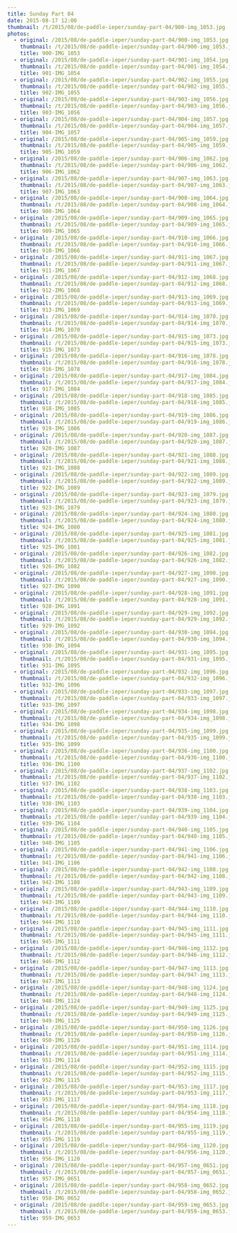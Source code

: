 ```yaml
---
title: Sunday Part 04
date: 2015-08-17 12:00
thumbnail: /t/2015/08/de-paddle-ieper/sunday-part-04/900-img_1053.jpg
photos:
  - original: /2015/08/de-paddle-ieper/sunday-part-04/900-img_1053.jpg
    thumbnail: /t/2015/08/de-paddle-ieper/sunday-part-04/900-img_1053.jpg
    title: 900-IMG_1053
  - original: /2015/08/de-paddle-ieper/sunday-part-04/901-img_1054.jpg
    thumbnail: /t/2015/08/de-paddle-ieper/sunday-part-04/901-img_1054.jpg
    title: 901-IMG_1054
  - original: /2015/08/de-paddle-ieper/sunday-part-04/902-img_1055.jpg
    thumbnail: /t/2015/08/de-paddle-ieper/sunday-part-04/902-img_1055.jpg
    title: 902-IMG_1055
  - original: /2015/08/de-paddle-ieper/sunday-part-04/903-img_1056.jpg
    thumbnail: /t/2015/08/de-paddle-ieper/sunday-part-04/903-img_1056.jpg
    title: 903-IMG_1056
  - original: /2015/08/de-paddle-ieper/sunday-part-04/904-img_1057.jpg
    thumbnail: /t/2015/08/de-paddle-ieper/sunday-part-04/904-img_1057.jpg
    title: 904-IMG_1057
  - original: /2015/08/de-paddle-ieper/sunday-part-04/905-img_1059.jpg
    thumbnail: /t/2015/08/de-paddle-ieper/sunday-part-04/905-img_1059.jpg
    title: 905-IMG_1059
  - original: /2015/08/de-paddle-ieper/sunday-part-04/906-img_1062.jpg
    thumbnail: /t/2015/08/de-paddle-ieper/sunday-part-04/906-img_1062.jpg
    title: 906-IMG_1062
  - original: /2015/08/de-paddle-ieper/sunday-part-04/907-img_1063.jpg
    thumbnail: /t/2015/08/de-paddle-ieper/sunday-part-04/907-img_1063.jpg
    title: 907-IMG_1063
  - original: /2015/08/de-paddle-ieper/sunday-part-04/908-img_1064.jpg
    thumbnail: /t/2015/08/de-paddle-ieper/sunday-part-04/908-img_1064.jpg
    title: 908-IMG_1064
  - original: /2015/08/de-paddle-ieper/sunday-part-04/909-img_1065.jpg
    thumbnail: /t/2015/08/de-paddle-ieper/sunday-part-04/909-img_1065.jpg
    title: 909-IMG_1065
  - original: /2015/08/de-paddle-ieper/sunday-part-04/910-img_1066.jpg
    thumbnail: /t/2015/08/de-paddle-ieper/sunday-part-04/910-img_1066.jpg
    title: 910-IMG_1066
  - original: /2015/08/de-paddle-ieper/sunday-part-04/911-img_1067.jpg
    thumbnail: /t/2015/08/de-paddle-ieper/sunday-part-04/911-img_1067.jpg
    title: 911-IMG_1067
  - original: /2015/08/de-paddle-ieper/sunday-part-04/912-img_1068.jpg
    thumbnail: /t/2015/08/de-paddle-ieper/sunday-part-04/912-img_1068.jpg
    title: 912-IMG_1068
  - original: /2015/08/de-paddle-ieper/sunday-part-04/913-img_1069.jpg
    thumbnail: /t/2015/08/de-paddle-ieper/sunday-part-04/913-img_1069.jpg
    title: 913-IMG_1069
  - original: /2015/08/de-paddle-ieper/sunday-part-04/914-img_1070.jpg
    thumbnail: /t/2015/08/de-paddle-ieper/sunday-part-04/914-img_1070.jpg
    title: 914-IMG_1070
  - original: /2015/08/de-paddle-ieper/sunday-part-04/915-img_1073.jpg
    thumbnail: /t/2015/08/de-paddle-ieper/sunday-part-04/915-img_1073.jpg
    title: 915-IMG_1073
  - original: /2015/08/de-paddle-ieper/sunday-part-04/916-img_1078.jpg
    thumbnail: /t/2015/08/de-paddle-ieper/sunday-part-04/916-img_1078.jpg
    title: 916-IMG_1078
  - original: /2015/08/de-paddle-ieper/sunday-part-04/917-img_1084.jpg
    thumbnail: /t/2015/08/de-paddle-ieper/sunday-part-04/917-img_1084.jpg
    title: 917-IMG_1084
  - original: /2015/08/de-paddle-ieper/sunday-part-04/918-img_1085.jpg
    thumbnail: /t/2015/08/de-paddle-ieper/sunday-part-04/918-img_1085.jpg
    title: 918-IMG_1085
  - original: /2015/08/de-paddle-ieper/sunday-part-04/919-img_1086.jpg
    thumbnail: /t/2015/08/de-paddle-ieper/sunday-part-04/919-img_1086.jpg
    title: 919-IMG_1086
  - original: /2015/08/de-paddle-ieper/sunday-part-04/920-img_1087.jpg
    thumbnail: /t/2015/08/de-paddle-ieper/sunday-part-04/920-img_1087.jpg
    title: 920-IMG_1087
  - original: /2015/08/de-paddle-ieper/sunday-part-04/921-img_1088.jpg
    thumbnail: /t/2015/08/de-paddle-ieper/sunday-part-04/921-img_1088.jpg
    title: 921-IMG_1088
  - original: /2015/08/de-paddle-ieper/sunday-part-04/922-img_1089.jpg
    thumbnail: /t/2015/08/de-paddle-ieper/sunday-part-04/922-img_1089.jpg
    title: 922-IMG_1089
  - original: /2015/08/de-paddle-ieper/sunday-part-04/923-img_1079.jpg
    thumbnail: /t/2015/08/de-paddle-ieper/sunday-part-04/923-img_1079.jpg
    title: 923-IMG_1079
  - original: /2015/08/de-paddle-ieper/sunday-part-04/924-img_1080.jpg
    thumbnail: /t/2015/08/de-paddle-ieper/sunday-part-04/924-img_1080.jpg
    title: 924-IMG_1080
  - original: /2015/08/de-paddle-ieper/sunday-part-04/925-img_1081.jpg
    thumbnail: /t/2015/08/de-paddle-ieper/sunday-part-04/925-img_1081.jpg
    title: 925-IMG_1081
  - original: /2015/08/de-paddle-ieper/sunday-part-04/926-img_1082.jpg
    thumbnail: /t/2015/08/de-paddle-ieper/sunday-part-04/926-img_1082.jpg
    title: 926-IMG_1082
  - original: /2015/08/de-paddle-ieper/sunday-part-04/927-img_1090.jpg
    thumbnail: /t/2015/08/de-paddle-ieper/sunday-part-04/927-img_1090.jpg
    title: 927-IMG_1090
  - original: /2015/08/de-paddle-ieper/sunday-part-04/928-img_1091.jpg
    thumbnail: /t/2015/08/de-paddle-ieper/sunday-part-04/928-img_1091.jpg
    title: 928-IMG_1091
  - original: /2015/08/de-paddle-ieper/sunday-part-04/929-img_1092.jpg
    thumbnail: /t/2015/08/de-paddle-ieper/sunday-part-04/929-img_1092.jpg
    title: 929-IMG_1092
  - original: /2015/08/de-paddle-ieper/sunday-part-04/930-img_1094.jpg
    thumbnail: /t/2015/08/de-paddle-ieper/sunday-part-04/930-img_1094.jpg
    title: 930-IMG_1094
  - original: /2015/08/de-paddle-ieper/sunday-part-04/931-img_1095.jpg
    thumbnail: /t/2015/08/de-paddle-ieper/sunday-part-04/931-img_1095.jpg
    title: 931-IMG_1095
  - original: /2015/08/de-paddle-ieper/sunday-part-04/932-img_1096.jpg
    thumbnail: /t/2015/08/de-paddle-ieper/sunday-part-04/932-img_1096.jpg
    title: 932-IMG_1096
  - original: /2015/08/de-paddle-ieper/sunday-part-04/933-img_1097.jpg
    thumbnail: /t/2015/08/de-paddle-ieper/sunday-part-04/933-img_1097.jpg
    title: 933-IMG_1097
  - original: /2015/08/de-paddle-ieper/sunday-part-04/934-img_1098.jpg
    thumbnail: /t/2015/08/de-paddle-ieper/sunday-part-04/934-img_1098.jpg
    title: 934-IMG_1098
  - original: /2015/08/de-paddle-ieper/sunday-part-04/935-img_1099.jpg
    thumbnail: /t/2015/08/de-paddle-ieper/sunday-part-04/935-img_1099.jpg
    title: 935-IMG_1099
  - original: /2015/08/de-paddle-ieper/sunday-part-04/936-img_1100.jpg
    thumbnail: /t/2015/08/de-paddle-ieper/sunday-part-04/936-img_1100.jpg
    title: 936-IMG_1100
  - original: /2015/08/de-paddle-ieper/sunday-part-04/937-img_1102.jpg
    thumbnail: /t/2015/08/de-paddle-ieper/sunday-part-04/937-img_1102.jpg
    title: 937-IMG_1102
  - original: /2015/08/de-paddle-ieper/sunday-part-04/938-img_1103.jpg
    thumbnail: /t/2015/08/de-paddle-ieper/sunday-part-04/938-img_1103.jpg
    title: 938-IMG_1103
  - original: /2015/08/de-paddle-ieper/sunday-part-04/939-img_1104.jpg
    thumbnail: /t/2015/08/de-paddle-ieper/sunday-part-04/939-img_1104.jpg
    title: 939-IMG_1104
  - original: /2015/08/de-paddle-ieper/sunday-part-04/940-img_1105.jpg
    thumbnail: /t/2015/08/de-paddle-ieper/sunday-part-04/940-img_1105.jpg
    title: 940-IMG_1105
  - original: /2015/08/de-paddle-ieper/sunday-part-04/941-img_1106.jpg
    thumbnail: /t/2015/08/de-paddle-ieper/sunday-part-04/941-img_1106.jpg
    title: 941-IMG_1106
  - original: /2015/08/de-paddle-ieper/sunday-part-04/942-img_1108.jpg
    thumbnail: /t/2015/08/de-paddle-ieper/sunday-part-04/942-img_1108.jpg
    title: 942-IMG_1108
  - original: /2015/08/de-paddle-ieper/sunday-part-04/943-img_1109.jpg
    thumbnail: /t/2015/08/de-paddle-ieper/sunday-part-04/943-img_1109.jpg
    title: 943-IMG_1109
  - original: /2015/08/de-paddle-ieper/sunday-part-04/944-img_1110.jpg
    thumbnail: /t/2015/08/de-paddle-ieper/sunday-part-04/944-img_1110.jpg
    title: 944-IMG_1110
  - original: /2015/08/de-paddle-ieper/sunday-part-04/945-img_1111.jpg
    thumbnail: /t/2015/08/de-paddle-ieper/sunday-part-04/945-img_1111.jpg
    title: 945-IMG_1111
  - original: /2015/08/de-paddle-ieper/sunday-part-04/946-img_1112.jpg
    thumbnail: /t/2015/08/de-paddle-ieper/sunday-part-04/946-img_1112.jpg
    title: 946-IMG_1112
  - original: /2015/08/de-paddle-ieper/sunday-part-04/947-img_1113.jpg
    thumbnail: /t/2015/08/de-paddle-ieper/sunday-part-04/947-img_1113.jpg
    title: 947-IMG_1113
  - original: /2015/08/de-paddle-ieper/sunday-part-04/948-img_1124.jpg
    thumbnail: /t/2015/08/de-paddle-ieper/sunday-part-04/948-img_1124.jpg
    title: 948-IMG_1124
  - original: /2015/08/de-paddle-ieper/sunday-part-04/949-img_1125.jpg
    thumbnail: /t/2015/08/de-paddle-ieper/sunday-part-04/949-img_1125.jpg
    title: 949-IMG_1125
  - original: /2015/08/de-paddle-ieper/sunday-part-04/950-img_1126.jpg
    thumbnail: /t/2015/08/de-paddle-ieper/sunday-part-04/950-img_1126.jpg
    title: 950-IMG_1126
  - original: /2015/08/de-paddle-ieper/sunday-part-04/951-img_1114.jpg
    thumbnail: /t/2015/08/de-paddle-ieper/sunday-part-04/951-img_1114.jpg
    title: 951-IMG_1114
  - original: /2015/08/de-paddle-ieper/sunday-part-04/952-img_1115.jpg
    thumbnail: /t/2015/08/de-paddle-ieper/sunday-part-04/952-img_1115.jpg
    title: 952-IMG_1115
  - original: /2015/08/de-paddle-ieper/sunday-part-04/953-img_1117.jpg
    thumbnail: /t/2015/08/de-paddle-ieper/sunday-part-04/953-img_1117.jpg
    title: 953-IMG_1117
  - original: /2015/08/de-paddle-ieper/sunday-part-04/954-img_1118.jpg
    thumbnail: /t/2015/08/de-paddle-ieper/sunday-part-04/954-img_1118.jpg
    title: 954-IMG_1118
  - original: /2015/08/de-paddle-ieper/sunday-part-04/955-img_1119.jpg
    thumbnail: /t/2015/08/de-paddle-ieper/sunday-part-04/955-img_1119.jpg
    title: 955-IMG_1119
  - original: /2015/08/de-paddle-ieper/sunday-part-04/956-img_1120.jpg
    thumbnail: /t/2015/08/de-paddle-ieper/sunday-part-04/956-img_1120.jpg
    title: 956-IMG_1120
  - original: /2015/08/de-paddle-ieper/sunday-part-04/957-img_0651.jpg
    thumbnail: /t/2015/08/de-paddle-ieper/sunday-part-04/957-img_0651.jpg
    title: 957-IMG_0651
  - original: /2015/08/de-paddle-ieper/sunday-part-04/958-img_0652.jpg
    thumbnail: /t/2015/08/de-paddle-ieper/sunday-part-04/958-img_0652.jpg
    title: 958-IMG_0652
  - original: /2015/08/de-paddle-ieper/sunday-part-04/959-img_0653.jpg
    thumbnail: /t/2015/08/de-paddle-ieper/sunday-part-04/959-img_0653.jpg
    title: 959-IMG_0653
---
```

